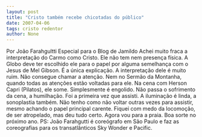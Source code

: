 ```yaml
---
layout: post
title: "Cristo também recebe chicotadas do público"
date: 2007-04-06
tags: cristo redentor
author: None
---
```


Por João Farahgultti
Especial para o Blog de Jamildo
Achei muito fraca a interpretação do Carmo como Cristo. Ele não tem nem presença física.
A Globo deve ter escolhido ele para o papel por alguma semelhança com o Jesus de Mel Gibson. É a única explicação.
A interpretação dele é muito ruim. Não consegue chamar a atenção.
Nem no Sermão da Montanha, quando todas as atenções estão voltadas para ele.
Na cena com Herson Capri (Pilatos), ele some. Simplesmente é engolido. Não passa o sofrimento da cena, a humilhação.
Foi a primeira vez que assisti. A iluminação é linda, a sonoplastia também. Não tenho como não voltar outras vezes para assistir, mesmo achando o papel principal carente.
Fiquei com medo da locomoção, de ser atropelado, mas deu tudo certo.
Agora vou para a praia.
Boa sorte no próximo ano. 
PS: João Farahgutti é coreógrafo em São Paulo e faz as coreografias para os transatlânticos Sky Wonder&nbsp;e Pacific. 